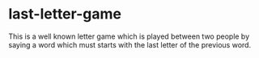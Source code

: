 # last-letter-game
This is a well known letter game which is played between two people by saying a word which must starts with the last letter of the previous word.

